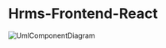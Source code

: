 # Hrms-Frontend-React
![UmlComponentDiagram](https://user-images.githubusercontent.com/83428888/121710288-21989700-cae2-11eb-9983-4950c4d63903.png)
